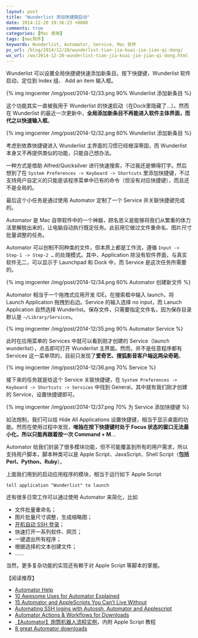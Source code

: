 ```yaml
---
layout: post
title: "Wunderlist 添加快捷键启动"
date: 2014-12-20 19:36:23 +0800
comments: true
categories: [Mac 使用]
tags: [mac软件]
keywords: Wunderlist, Automator, Service, Mac 软件
pc_url: /blog/2014/12/20/wunderlist-tian-jia-kuai-jie-jian-qi-dong/
wx_url: /wx/2014-12-20-wunderlist-tian-jia-kuai-jie-jian-qi-dong.html
---
```


<!-- excerpt start -->
Wunderlist 可以设置全局快捷键快速添加新条目。按下快捷键，Wunderlist 软件启动，定位到 Index 组、 Add an item 输入框。

{% img imgcenter /img/post/2014-12/33.png 90%  Wunderlist 添加新条目 %}

这个功能其实一直被我用于 Wunderlist 的快速启动（在Dock里隐藏了…）。然而在 Wunderlist 的最近一次更新中，**全局添加新条目不再能进入软件主体界面，而代之以快速输入框**。

{% img imgcenter /img/post/2014-12/32.png 60%  Wunderlist 添加新条目 %}

考虑到依靠快捷键进入 Wunderlist 主界面的习惯已经根深蒂固，而 Wunderlist 本身又不再提供类似的功能，只能自己想办法。

一种方式是借助 Alfred/Quicksilver 进行快速搜索，不过我还是懒得打字。然后想到了在 `System Preferences -> Keyboard -> Shortcuts` 里添加快捷键，不过支持用户自定义的只能是该程序菜单中已有的命令（但没有对应快捷键），而且还不是全局的。

最后这个小任务是通过使用 Automator 定制了一个 Service 并关联快捷键完成的。

<!-- excerpt end -->

Automator 是 Mac 自带软件中的一个神器，顾名思义是能够将我们从繁重的体力活里解脱出来的，让电脑自动执行既定任务。此前用它做过文件重命名、图片尺寸批量调整的任务。

Automator 可以创制不同种类的文件，但本质上都是工作流，遵循 `Input -> Step-1 -> Step-2 …` 的处理模式。其中，Application 除没有软件界面，与真实软件无二，可以显示于 Launchpad 和 Dock 中，而 Service 是这次任务所需要的。

{% img imgcenter /img/post/2014-12/34.png 60%  Automator 创建新文件 %}

Automator 相当于一个拖拽式应用开发 IDE。在搜索框中输入 launch，将 Launch Application 拖拽到右边。Service 的输入选择 no input，而 Lanuch Application 自然选择 Wunderlist。保存文件，只需要指定文件名，因为保存目录默认是 `~/Library/Services`。

{% img imgcenter /img/post/2014-12/35.png 90%  Automator Service %}

此时在应用菜单的 Services 中就可以看到刚才创建的 Service（launch wunderlist），点击即可打开 Wunderlist 主界面。然而，并不是任意程序都有 Services 这一菜单项的，目前只发现了**爱奇艺、搜狐影音客户端这两朵奇葩**。

{% img imgcenter /img/post/2014-12/36.png 70%  Service %}

接下来的任务就是给这个 Service 关联快捷键，在 `System Preferences -> Keyboard -> Shortcuts -> Services` 中找到 General，其中就有我们刚才创建的 Service，设置快捷键即可。

{% img imgcenter /img/post/2014-12/37.png 70%  为 Service 添加快捷键 %}

如法炮制，我们可以给 Hide All Applications 设置快捷键，相当于显示桌面的功能。然而在使用过程中发现，**唯独在按下快捷键时处于 Focus 状态的窗口无法最小化，所以只能再跟着按一次 Command + M**…

Automator 给我们封装了很多模块功能，但不可能覆盖到所有的用户需求，所以支持用户脚本，脚本种类可以是 Apple Script、JavaScript、Shell Script（**包括 Perl、Python、Ruby**）。

上面我们用到的启动应用程序的模块，相当于运行如下 Apple Script

```applescript 启动应用程序
tell application "Wunderlist" to launch
```

还有很多日常工作可以通过使用 Automator 来简化，比如

- 文件批量重命名；
- 图片批量尺寸调整，生成缩略图；
- [开机自动 SSH 登录](http://luisroman.nl/post/40857635243/automating-ssh-logins-with-autossh-automator-and)；
- 快速打开一系列软件、网页；
- 一键退出所有程序；
- 根据选择的文本创建文件；
- ……

当然，更多复杂功能的实现还有赖于对 Apple Script 等脚本的掌握。

【阅读推荐】

- [Automator Help](https://help.apple.com/automator/mac/10.10/index.html?localePath=en.lproj%23/aut6e8156d85)
- [10 Awesome Uses for Automator Explained](http://computers.tutsplus.com/tutorials/10-awesome-uses-for-automator-explained--mac-15845)
- [15 Automator and AppleScripts You Can’t Live Without](http://www.maclife.com/article/features/15_automator_and_applescripts_you_can%E2%80%99t_live_without)
- [Automating SSH logins with Autossh, Automator and Applescript](http://luisroman.nl/post/40857635243/automating-ssh-logins-with-autossh-automator-and)
- [Automator Actions & Workflows for Downloads](http://mac.softpedia.com/get/Automator-Actions---Workflows/)
- [【Automator】炮筒机器人流程实例](http://bbs.feng.com/read-htm-tid-8045539.html)，内附 Apple Script 教程
- [8 great Automator downloads](http://www.macworld.com/article/1133821/automatordownloads.html)